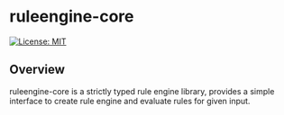 # ruleengine-core

[![License: MIT](https://img.shields.io/badge/License-MIT-green.svg)](https://opensource.org/licenses/MIT)

## Overview

ruleengine-core is a strictly typed rule engine library, provides a simple interface to create rule engine and evaluate rules for given input.

